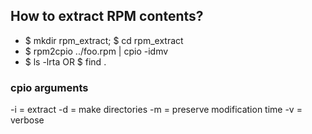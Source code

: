 ## How to extract RPM contents?

   - $ mkdir rpm_extract; $ cd rpm_extract
   - $ rpm2cpio ../foo.rpm | cpio -idmv
   - $ ls -lrta OR $ find . 

### cpio arguments
   -i = extract
   -d = make directories
   -m = preserve modification time
   -v = verbose
